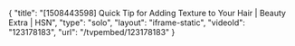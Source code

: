 {
    "title": "[1508443598] Quick Tip for Adding Texture to Your Hair | Beauty Extra | HSN",
    "type": "solo",
    "layout": "iframe-static",
    "videoId": "123178183",
    "url": "\/tvpembed\/123178183"
}